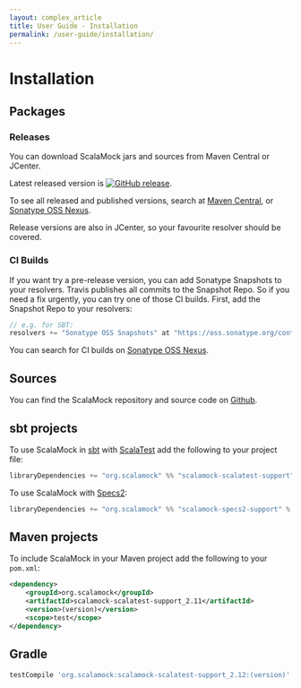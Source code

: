 ```yaml
---
layout: complex_article
title: User Guide - Installation
permalink: /user-guide/installation/
---
```


# Installation

## Packages 

### Releases

You can download ScalaMock jars and sources from Maven Central or JCenter.

Latest released version is [![GitHub release](https://img.shields.io/github/release/paulbutcher/scalamock.svg)](https://github.com/paulbutcher/ScalaMock/releases).

To see all released and published versions, search at [Maven Central](http://search.maven.org/#search%7Cga%7C1%7Cg%3A%22org.scalamock%22%20scalatest-support), or [Sonatype OSS Nexus](https://oss.sonatype.org/#nexus-search;quick~scalamock-scalatest-support).

Release versions are also in JCenter, so your favourite resolver should be covered.

### CI Builds

If you want try a pre-release version, you can add Sonatype Snapshots to your resolvers. Travis publishes all commits to the Snapshot Repo.
So if you need a fix urgently, you can try one of those CI builds. First, add the Snapshot Repo to your resolvers:

```scala
// e.g. for SBT:
resolvers += "Sonatype OSS Snapshots" at "https://oss.sonatype.org/content/repositories/snapshots"
```

You can search for CI builds on [Sonatype OSS Nexus](https://oss.sonatype.org/#nexus-search;quick~scalamock-scalatest-support).

## Sources

You can find the ScalaMock repository and source code on [Github](https://github.com/paulbutcher/ScalaMock).

## sbt projects

To use ScalaMock in [sbt](http://www.scala-sbt.org/) with [ScalaTest](http://www.scalatest.org/) add the following to your project file:

```scala
libraryDependencies += "org.scalamock" %% "scalamock-scalatest-support" % "(version)" % Test
```

To use ScalaMock with [Specs2](http://etorreborre.github.com/specs2/):

```scala
libraryDependencies += "org.scalamock" %% "scalamock-specs2-support" % "(version)" % Test
```

## Maven projects

To include ScalaMock in your Maven project add the following to your `pom.xml`:

```xml
<dependency>
    <groupId>org.scalamock</groupId>
    <artifactId>scalamock-scalatest-support_2.11</artifactId>
    <version>(version)</version>
    <scope>test</scope>
</dependency>
```

## Gradle

```groovy
testCompile 'org.scalamock:scalamock-scalatest-support_2.12:(version)'
```
